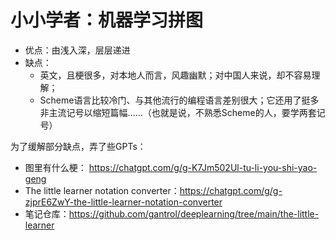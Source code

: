 # 小小学者：机器学习拼图

- 优点：由浅入深，层层递进  
- 缺点：
    - 英文，且梗很多，对本地人而言，风趣幽默；对中国人来说，却不容易理解；
    - Scheme语言比较冷门、与其他流行的编程语言差别很大；它还用了挺多非主流记号以缩短篇幅……（也就是说，不熟悉Scheme的人，要学两套记号）

为了缓解部分缺点，弄了些GPTs：

- 图里有什么梗： https://chatgpt.com/g/g-K7Jm502Ul-tu-li-you-shi-yao-geng
- The little learner notation converter：https://chatgpt.com/g/g-zjprE6ZwY-the-little-learner-notation-converter
- 笔记仓库：https://github.com/gantrol/deeplearning/tree/main/the-little-learner

